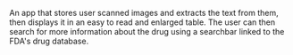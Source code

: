 An app that stores user scanned images and extracts the text from them, then displays it in an easy to read and enlarged table. The user can then search for more information about the drug using a searchbar linked to the FDA's drug database.

